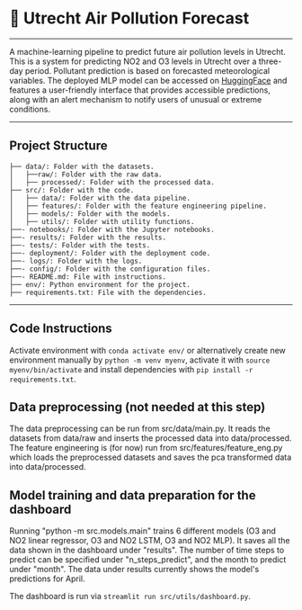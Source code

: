 # 🚦 Utrecht Air Pollution Forecast

---

A machine-learning pipeline to predict future air pollution levels in Utrecht. This is a system for predicting NO2 and O3 levels in Utrecht over a three-day period. Pollutant prediction is based on forecasted meteorological variables. The deployed MLP model can be accessed on [HuggingFace](https://huggingface.co/spaces/MLINPrediction/pollution_prediction) and features a user-friendly interface that provides accessible predictions, along with an alert mechanism to notify users of unusual or extreme conditions.

---

## Project Structure

```
├── data/: Folder with the datasets.
│   ├──raw/: Folder with the raw data.
│   ├── processed/: Folder with the processed data.
├── src/: Folder with the code.
│   ├── data/: Folder with the data pipeline.
│   ├── features/: Folder with the feature engineering pipeline.
│   ├── models/: Folder with the models.
│   ├── utils/: Folder with utility functions.
├──- notebooks/: Folder with the Jupyter notebooks.
├──- results/: Folder with the results.
├──- tests/: Folder with the tests.
├──- deployment/: Folder with the deployment code.
├──- logs/: Folder with the logs.
├──- config/: Folder with the configuration files.
├──- README.md: File with instructions.
├── env/: Python environment for the project. 
├── requirements.txt: File with the dependencies.
```
---

## Code Instructions

Activate environment with ```conda activate env/``` or alternatively create new environment manually by ```python -m venv myenv```, activate it with ```source myenv/bin/activate``` and install dependencies with ```pip install -r requirements.txt```.

## Data preprocessing (not needed at this step)

The data preprocessing can be run from src/data/main.py. It reads the datasets
from data/raw and inserts the processed data into data/processed. The feature
engineering is (for now) run from src/features/feature_eng.py which loads the
preprocessed datasets and saves the pca transformed data into data/processed.

## Model training and data preparation for the dashboard

Running "python -m src.models.main" trains 6 different models (O3 and NO2
linear regressor, O3 and NO2 LSTM, O3 and NO2 MLP). It saves all the data
shown in the dashboard under "results". The number of time steps to predict
can be specified under "n_steps_predict", and the month to predict under
"month". The data under results currently shows the model's predictions for
April. 

The dashboard is run via ```streamlit run src/utils/dashboard.py```.


